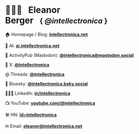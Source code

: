 # 🤷🏽‍♀️&nbsp;&nbsp;&nbsp;Eleanor Berger&nbsp;&nbsp;&nbsp;<small>{&nbsp;*@intellectronica*&nbsp;}</small>

🏠 Homepage / Blog: **[intellectronica.net](https://intellectronica.net/)**

🧠 AI: **[ai.intellectronica.net](https://ai.intellectronica.net/)**

🐘 ActivityPub (Mastodon): **[@intellectronica@mastodon.social](https://mastodon.social/@intellectronica)**

📢 X: **[@intellectronica](https://x.com/intellectronica)**

@ Threads: **[@intellectronica](https://www.threads.net/@intellectronica)**

🦋 Bluesky: **[@intellectronica.bsky.social](https://bsky.app/profile/intellectronica.bsky.social)**

👩🏽‍💻 LinkedIn: **[in/intellectronica](https://www.linkedin.com/in/intellectronica/)**

📺 YouTube: **[youtube.com/@intellectronica](https://www.youtube.com/@intellectronica)**

🛠️ HN: **[id=intellectronica](https://news.ycombinator.com/user?id=intellectronica)**

✉ Email: **[eleanor@intellectronica.net](mailto:eleanor@intellectronica.net)**
